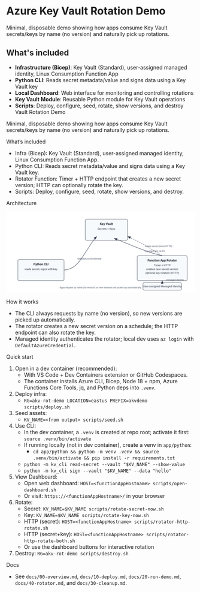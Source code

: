# Azure Key Vault Rotation Demo

Minimal, disposable demo showing how apps consume Key Vault secrets/keys by name (no version) and naturally pick up rotations.

## What's included

- **Infrastructure (Bicep)**: Key Vault (Standard), user-assigned managed identity, Linux Consumption Function App
- **Python CLI**: Reads secret metadata/value and signs data using a Key Vault key
- **Local Dashboard**: Web interface for monitoring and controlling rotations
- **Key Vault Module**: Reusable Python module for Key Vault operations
- **Scripts**: Deploy, configure, seed, rotate, show versions, and destroy Vault Rotation Demo

Minimal, disposable demo showing how apps consume Key Vault secrets/keys by name (no version) and naturally pick up rotations.

What’s included
- Infra (Bicep): Key Vault (Standard), user-assigned managed identity, Linux Consumption Function App.
- Python CLI: Reads secret metadata/value and signs data using a Key Vault key.
- Rotator Function: Timer + HTTP endpoint that creates a new secret version; HTTP can optionally rotate the key.
- Scripts: Deploy, configure, seed, rotate, show versions, and destroy.

Architecture

<p align="center">
  <img src="docs/architecture.svg" alt="Architecture diagram: CLI and Rotator interacting with Key Vault via managed identity" width="820" />
</p>

How it works
- The CLI always requests by name (no version), so new versions are picked up automatically.
- The rotator creates a new secret version on a schedule; the HTTP endpoint can also rotate the key.
- Managed identity authenticates the rotator; local dev uses `az login` with `DefaultAzureCredential`.

Quick start
1) Open in a dev container (recommended):
   - With VS Code + Dev Containers extension or GitHub Codespaces.
   - The container installs Azure CLI, Bicep, Node 18 + npm, Azure Functions Core Tools, jq, and Python deps into `.venv`.
2) Deploy infra:
   - `RG=akv-rot-demo LOCATION=eastus PREFIX=akvdemo scripts/deploy.sh`
3) Seed assets:
   - `KV_NAME=<from output> scripts/seed.sh`
4) Use CLI:
   - In the dev container, a `.venv` is created at repo root; activate it first: `source .venv/bin/activate`
   - If running locally (not in dev container), create a venv in `app/python`:
     - `cd app/python && python -m venv .venv && source .venv/bin/activate && pip install -r requirements.txt`
   - `python -m kv_cli read-secret --vault "$KV_NAME" --show-value`
   - `python -m kv_cli sign --vault "$KV_NAME" --data "hello"`
5) View Dashboard:
   - Open web dashboard: `HOST=<functionAppHostname> scripts/open-dashboard.sh`
   - Or visit: `https://<functionAppHostname>/` in your browser
6) Rotate:
   - Secret: `KV_NAME=$KV_NAME scripts/rotate-secret-now.sh`
   - Key: `KV_NAME=$KV_NAME scripts/rotate-key-now.sh`
   - HTTP (secret): `HOST=<functionAppHostname> scripts/rotator-http-rotate.sh`
   - HTTP (secret+key): `HOST=<functionAppHostname> scripts/rotator-http-rotate-both.sh`
   - Or use the dashboard buttons for interactive rotation
7) Destroy: `RG=akv-rot-demo scripts/destroy.sh`

Docs
- See `docs/00-overview.md`, `docs/10-deploy.md`, `docs/20-run-demo.md`, `docs/40-rotator.md`, and `docs/30-cleanup.md`.
